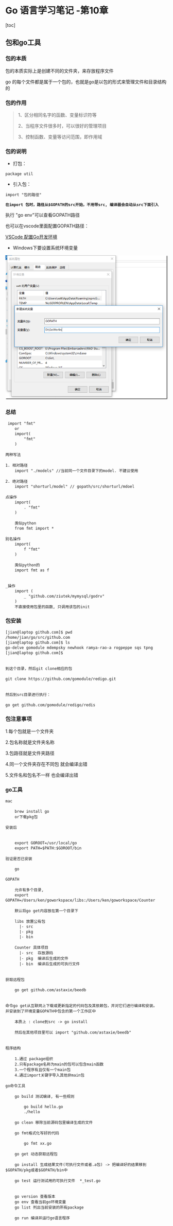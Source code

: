 # Go 语言学习笔记 -第10章

[toc]

## 包和go工具

### 包的本质

包的本质实际上是创建不同的文件夹，来存放程序文件

go 的每个文件都是属于一个包的，也就是go是以包的形式来管理文件和目录结构的


### 包的作用
>1、区分相同名字的函数、变量标识符等
>
>2、当程序文件很多时，可以很好的管理项目
>
>3、控制函数、变量等访问范围，即作用域

### 包的说明
- 打包：
```
package util
```

- 引入包：
```
import "包的路径"
```


**`在import 包时，路径从$GOPATH的src开始，不用带src, 编译器会自动从src下面引入`**

执行 "go env"可以查看GOPATH路径

也可以在vscode里面配置GOPATH路径：

[VSCode 配置Go开发环境](https://juejin.im/post/5cdd811fe51d45475d5e8e0c)


- Windows下要设置系统环境变量

![Alt text](https://raw.githubusercontent.com/Syncma/Figurebed/master/img/win.png)



### 总结

```
 import "fmt"
    or
    import(
        "fmt"
    )

两种写法

1. 相对路径
    import "./models" //当前同一个文件目录下的model. 不建议使用

2. 绝对路径
    import "shorturl/model" // gopath/src/shorturl/mdoel

点操作
    import(
        . "fmt"
    )

    类似python
    from fmt import *

别名操作
    import(
        f "fmt"
    )

    类似python的
    import fmt as f


_操作
    import (
        _ "github.com/ziutek/mymysql/godrv"
    )
    不直接使用包里的函数, 只调用该包的init

```

### 包安装

```
[jian@laptop github.com]$ pwd
/home/jian/go/src/github.com
[jian@laptop github.com]$ ls
go-delve gomodule mdempsky newhook ramya-rao-a rogpeppe sqs tpng
[jian@laptop github.com]$


到这个目录，然后git clone相应的包

git clone https://github.com/gomodule/redigo.git


然后到src目录进行执行：

go get github.com/gomodule/redigo/redis

```


### 包注意事项

1.每个包就是一个文件夹

2.包名称就是文件夹名称

3.包路径就是文件夹路径

4.同一个文件夹存在不同包 就会编译出错

5.文件名和包名不一样 也会编译出错




### go工具

```
mac

    brew install go
    or下载pkg包

安装后


    export GOROOT=/usr/local/go
    export PATH=$PATH:$GOROOT/bin

验证是否已安装

    go

GOPATH

    允许有多个目录,
    export GOPATH=/Users/ken/goworkspace/libs:/Users/ken/goworkspace/Counter

    默认将go get内容放在第一个目录下

    libs 放置公有包
      |- src
      |- pkg
      |- bin

    Counter 具体项目
      |- src  存放源码
      |- pkg  编译后生成的文件
      |- bin  编译后生成的可执行文件


获取远程包

    go get github.com/astaxie/beedb


命令go get从互联网上下载或更新指定的代码包及其依赖包，并对它们进行编译和安装。
并安装到了环境变量GOPATH中包含的第一个工作区中

    本质上 : clone到src -> go install

    然后在其他项目里可以 import "github.com/astaxie/beedb"


程序结构

    1.通过 package组织
    2.只有package名称为main的包可以包含main函数
    3.一个程序有且仅有一个main包
    4.通过import关键字导入其他非main包

go命令工具

    go build 测试编译, 有一些规则

        go build hello.go
        ./hello

    go clean 移除当前源码包里编译生成的文件

    go fmt格式化写好的代码

        go fmt xx.go

    go get 动态获取远程包

    go install 生成结果文件(可执行文件或者.a包) -> 把编译好的结果移到$GOPATH/pkg或者$GOPATH/bin中

    go test 运行测试用的可执行文件  *_test.go


    go version 查看版本
    go env 查看当前go环境变量
    go list 列出当前安装的所有package

    go run 编译并运行go语言程序

```


